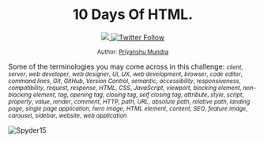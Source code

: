 
<div align="center">
  <h1> 10 Days Of HTML.</h1>
  <a class="header-badge" target="_blank" href="https://www.linkedin.com/in/priyanshu-mundra-b66626216/">
  <img src="https://img.shields.io/badge/style--5eba00.svg?label=LinkedIn&logo=linkedin&style=social">
  </a>
  <a class="header-badge" target="_blank" href="https://twitter.com/Mundr1Priyanshu">
  <img alt="Twitter Follow" src="https://img.shields.io/twitter/follow/Mundr1Priyanshu?style=social">
  </a>

<sub>Author:
<a href="" target="_blank">Priyanshu Mundra</a><br>
</sub>

</div>
</div>

Some of the terminologies you may come across in this challenge:
<small>
_client_, _server_, _web developer_, _web designer_, _UI_, _UX_, _web development_, _browser_, _code editor_, _command lines_, _Git_, _GitHub_, _Version Control_, _semantic_, _accessibility_, _responsiveness_, _compatibility_, _request_, _response_, _HTML_, _CSS_, _JavaScript_, _viewport_, _blocking element_, _non-blocking element_, _tag_, _opening tag_, _closing tag_, _self closing tag_, _attribute_, _style_, _script_, _property_, _value_, _render_, _comment_, _HTTP_, _path_, _URL_, _absolute path_, _relative path_, _landing page_, _single page application_, _hero image_, _HTML element_, _content_, _SEO_, _feature image_, _carousel_, _sidebar_, _website_, _web application_
</small>



<p align="left"> <img src="https://komarev.com/ghpvc/?username=Spyder15&label=Views&color=blue&style=plastic" alt="Spyder15" /> </p>

